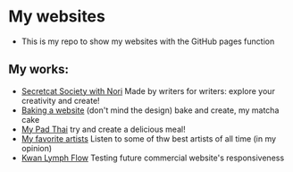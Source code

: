 # My websites
* This is my repo to show my websites with the GitHub pages function
## My works:
* [Secretcat Society with Nori](https://az8112.github.io/secret_cat_society/frontend/main.html)
Made by writers for writers:
  explore your creativity and create!
* [Baking a website](https://az8112.github.io/baking_a_website/Baking_a_website)
  (don't mind the design)
  bake and create, my matcha cake
* [My Pad Thai](https://az8112.github.io/pad_thai/my_phad_thai.html)
  try and create a delicious meal!
* [My favorite artists](https://az8112.github.io/my_favorite_artists/my_favorite_artists.html)
Listen to some of thw best artists of all time (in my opinion)
* [Kwan Lymph Flow](https://az8112.github.io/lymph_clinic/KLF.html)
Testing future commercial website's responsiveness
